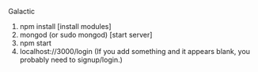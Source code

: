 Galactic

1. npm install [install modules]
2. mongod (or sudo mongod) [start server]
3. npm start
4. localhost://3000/login (If you add something and it appears blank, you probably need to signup/login.)